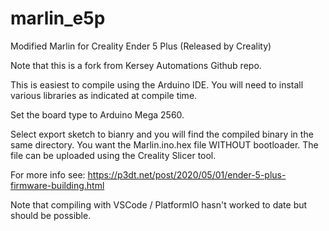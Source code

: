 # marlin_e5p
Modified Marlin for Creality Ender 5 Plus (Released by Creality)

Note that this is a fork from Kersey Automations Github repo.

This is easiest to compile using the Arduino IDE. You will need to install various libraries as indicated at compile time.

Set the board type to Arduino Mega 2560.

Select export sketch to bianry and you will find the compiled binary in the same directory. You want the Marlin.ino.hex file WITHOUT bootloader. The file can be uploaded using the Creality Slicer tool.

For more info see:
https://p3dt.net/post/2020/05/01/ender-5-plus-firmware-building.html

Note that compiling with VSCode / PlatformIO hasn't worked to date but should be possible.